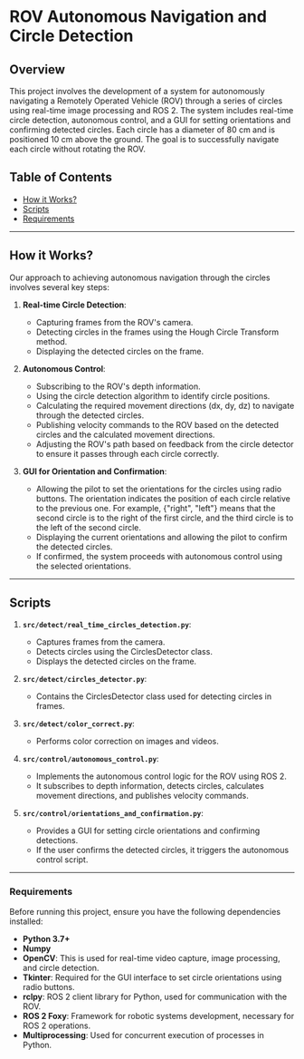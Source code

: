 # ROV Autonomous Navigation and Circle Detection


## Overview
This project involves the development of a system for autonomously navigating a Remotely Operated Vehicle (ROV) through a series of circles using real-time image processing and ROS 2. The system includes real-time circle detection, autonomous control, and a GUI for setting orientations and confirming detected circles. Each circle has a diameter of 80 cm and is positioned 10 cm above the ground. The goal is to successfully navigate each circle without rotating the ROV. 

## Table of Contents

- [How it Works?](#how-it-works)
- [Scripts](#scripts)
- [Requirements](#requirements)

___

## How it Works?

Our approach to achieving autonomous navigation through the circles involves several key steps:

1. **Real-time Circle Detection**:
   - Capturing frames from the ROV's camera.
   - Detecting circles in the frames using the Hough Circle Transform method.
   - Displaying the detected circles on the frame.

2. **Autonomous Control**:
   - Subscribing to the ROV's depth information.
   - Using the circle detection algorithm to identify circle positions.
   - Calculating the required movement directions (dx, dy, dz) to navigate through the detected circles.
   - Publishing velocity commands to the ROV based on the detected circles and the calculated movement directions.
   - Adjusting the ROV's path based on feedback from the circle detector to ensure it passes through each circle correctly.

3. **GUI for Orientation and Confirmation**:
   - Allowing the pilot to set the orientations for the circles using radio buttons. The orientation indicates the position of each circle relative to the previous one. For example, {"right", "left"} means that the second circle is to the right of the first circle, and the third circle is to the left of the second circle.
   - Displaying the current orientations and allowing the pilot to confirm the detected circles.
   - If confirmed, the system proceeds with autonomous control using the selected orientations.


___
## Scripts
1. **`src/detect/real_time_circles_detection.py`**:
   - Captures frames from the camera.
   - Detects circles using the CirclesDetector class.
   - Displays the detected circles on the frame.
  
2. **`src/detect/circles_detector.py`**:
   - Contains the CirclesDetector class used for detecting circles in frames.
  
3. **`src/detect/color_correct.py`**:
   - Performs color correction on images and videos.

4. **`src/control/autonomous_control.py`**:
   - Implements the autonomous control logic for the ROV using ROS 2.
   - It subscribes to depth information, detects circles, calculates movement directions, and publishes velocity commands.

5. **`src/control/orientations_and_confirmation.py`**:
   - Provides a GUI for setting circle orientations and confirming detections.
   - If the user confirms the detected circles, it triggers the autonomous control script.
  
___
### Requirements

Before running this project, ensure you have the following dependencies installed:

- **Python 3.7+**
- **Numpy**
- **OpenCV**: This is used for real-time video capture, image processing, and circle detection.
- **Tkinter**: Required for the GUI interface to set circle orientations using radio buttons.
- **rclpy**: ROS 2 client library for Python, used for communication with the ROV.
- **ROS 2 Foxy**: Framework for robotic systems development, necessary for ROS 2 operations.
- **Multiprocessing**: Used for concurrent execution of processes in Python.
